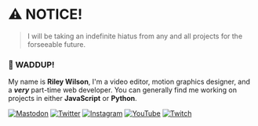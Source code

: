# ⚠️ NOTICE!
> I will be taking an indefinite hiatus from any and all projects for the forseeable future.

### 👋 WADDUP!

My name is **Riley Wilson**, I'm a video editor, motion graphics designer, and a ***very*** part-time web developer. You can generally find me working on projects in either **JavaScript** or **Python**.

[![Mastodon](https://img.shields.io/badge/Mastodon-8a8aff?style=flat-square&logo=Mastodon&logoColor=FFFFFF&labelColor=8a8aff&color=6364ff)](https://mastodon.social/@rcwdev/) [![Twitter](https://img.shields.io/badge/Twitter-0072bf?style=flat-square&logo=Twitter&logoColor=FFFFFF&labelColor=1D9BF0)](https://twitter.com/theltwilson) [![Instagram](https://img.shields.io/badge/Instagram-d1566d?style=flat-square&logo=Instagram&logoColor=FFFFFF&labelColor=%23E4405F)](https://instagram.com/theltwilson) [![YouTube](https://img.shields.io/badge/YouTube-ff4040?style=flat-square&logo=YouTube&logoColor=FFFFFF&labelColor=FF0000)](https://youtube.com/@theltwilson) [![Twitch](https://img.shields.io/badge/Twitch-aa70ff?style=flat-square&logo=Twitch&logoColor=FFFFFF&labelColor=%239146FF)](https://twitch.tv/theltwilson)
